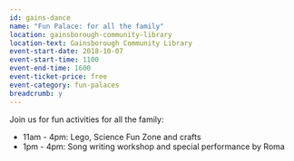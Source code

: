 ```yaml
---
id: gains-dance
name: "Fun Palace: for all the family"
location: gainsborough-community-library
location-text: Gainsborough Community Library
event-start-date: 2018-10-07
event-start-time: 1100
event-end-time: 1600
event-ticket-price: free
event-category: fun-palaces
breadcrumb: y
---
```


Join us for fun activities for all the family:

* 11am - 4pm: Lego, Science Fun Zone and crafts
* 1pm - 4pm: Song writing workshop and special performance by Roma
